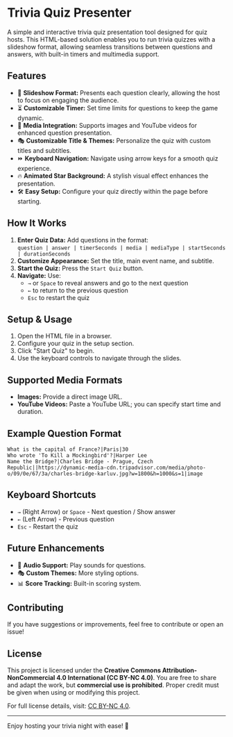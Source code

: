 # Trivia Quiz Presenter

A simple and interactive trivia quiz presentation tool designed for quiz hosts. This HTML-based solution enables you to run trivia quizzes with a slideshow format, allowing seamless transitions between questions and answers, with built-in timers and multimedia support.

## Features

- 🎤 **Slideshow Format:** Presents each question clearly, allowing the host to focus on engaging the audience.
- ⏳ **Customizable Timer:** Set time limits for questions to keep the game dynamic.
- 📸 **Media Integration:** Supports images and YouTube videos for enhanced question presentation.
- 🎭 **Customizable Title & Themes:** Personalize the quiz with custom titles and subtitles.
- ⏩ **Keyboard Navigation:** Navigate using arrow keys for a smooth quiz experience.
- 🔥 **Animated Star Background:** A stylish visual effect enhances the presentation.
- 🛠️ **Easy Setup:** Configure your quiz directly within the page before starting.

## How It Works

1. **Enter Quiz Data:** Add questions in the format:  
   `question | answer | timerSeconds | media | mediaType | startSeconds | durationSeconds`
2. **Customize Appearance:** Set the title, main event name, and subtitle.
3. **Start the Quiz:** Press the `Start Quiz` button.
4. **Navigate:** Use:
   - `→` or `Space` to reveal answers and go to the next question
   - `←` to return to the previous question
   - `Esc` to restart the quiz

## Setup & Usage

1. Open the HTML file in a browser.
2. Configure your quiz in the setup section.
3. Click "Start Quiz" to begin.
4. Use the keyboard controls to navigate through the slides.

## Supported Media Formats

- **Images:** Provide a direct image URL.
- **YouTube Videos:** Paste a YouTube URL; you can specify start time and duration.

## Example Question Format

```
What is the capital of France?|Paris|30
Who wrote 'To Kill a Mockingbird'?|Harper Lee
Name the Bridge?|Charles Bridge - Prague, Czech Republic||https://dynamic-media-cdn.tripadvisor.com/media/photo-o/09/0e/67/3a/charles-bridge-karluv.jpg?w=1800&h=1000&s=1|image
```  

## Keyboard Shortcuts

- `→` (Right Arrow) or `Space` - Next question / Show answer
- `←` (Left Arrow) - Previous question
- `Esc` - Restart the quiz

## Future Enhancements

- 🎵 **Audio Support:** Play sounds for questions.
- 🎭 **Custom Themes:** More styling options.
- 📊 **Score Tracking:** Built-in scoring system.

## Contributing

If you have suggestions or improvements, feel free to contribute or open an issue!

## License

This project is licensed under the **Creative Commons Attribution-NonCommercial 4.0 International (CC BY-NC 4.0)**. You are free to share and adapt the work, but **commercial use is prohibited**. Proper credit must be given when using or modifying this project.

For full license details, visit: [CC BY-NC 4.0](https://creativecommons.org/licenses/by-nc/4.0/).

---

Enjoy hosting your trivia night with ease! 🎉